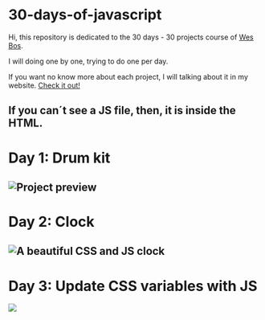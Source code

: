 # 30-days-of-javascript

Hi, this repository is dedicated to the 30 days - 30 projects course of [Wes Bos](https://javascript30.com/).

I will doing one by one, trying to do one per day.

If you want no know more about each project, I will talking about it in my website. [Check it out!](https://underb.gatsbyjs.io/)

**If you can´t see a JS file, then, it is inside the HTML.**
---
# Day 1: Drum kit
![Project preview](https://i.imgur.com/Lv1w5BQ.png)
---
# Day 2: Clock
![A beautiful CSS and JS clock](https://i.imgur.com/5lkfpLD.png)
---
# Day 3: Update CSS variables with JS
![](https://i.imgur.com/po27mBE.png)
